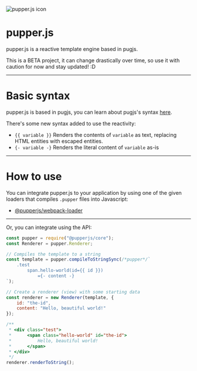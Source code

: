![pupper.js icon](https://i.imgur.com/dAuCn4B.png "pupper.js icon")
# pupper.js
pupper.js is a reactive template engine based in pugjs.

This is a BETA project, it can change drastically over time, so use it with caution for now and stay updated! :D

---

# Basic syntax
pupper.js is based in pugjs, you can learn about pugjs's syntax [here](https://pugjs.org/language/attributes.html).

There's some new syntax added to use the reactivity:

- `{{ variable }}` Renders the contents of `variable` as text, replacing HTML entities with escaped entities.
- `{- variable -}` Renders the literal content of `variable` as-is

---

# How to use
You can integrate pupper.js to your application by using one of the given loaders that compiles `.pupper` files into Javascript:
- [@pupperjs/webpack-loader](https://github.com/pupperjs/webpack-loader)

---

Or, you can integrate using the API:
```javascript
const pupper = require("@pupperjs/core");
const Renderer = pupper.Renderer;

// Compiles the template to a string
const template = pupper.compileToStringSync(/*pupper*/`
    .test
        span.hello-world(id={{ id }})
            ={- content -}
`);

// Create a renderer (view) with some starting data
const renderer = new Renderer(template, {
    id: "the-id",
    content: "Hello, beautiful world!"
});

/**
 * <div class="test">
 *      <span class="hello-world" id="the-id">
 *          Hello, beautiful world!
 *      </span>
 * </div> 
 */
renderer.renderToString();
```